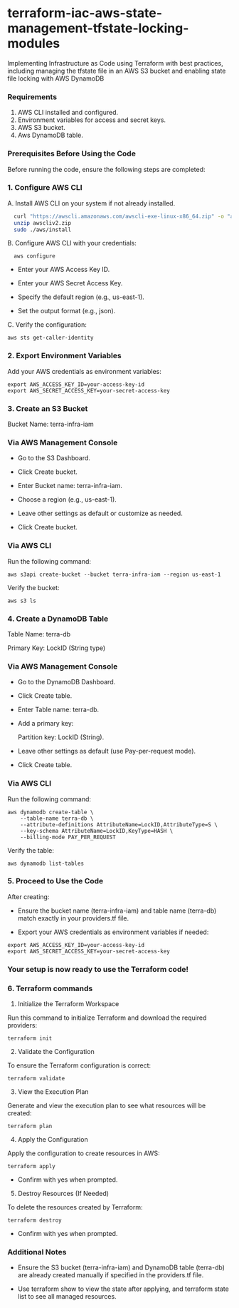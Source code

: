 # terraform-iac-aws-state-management-tfstate-locking-modules
Implementing Infrastructure as Code using Terraform with best practices, including managing the tfstate file in an AWS S3 bucket and enabling state file locking with AWS DynamoDB

### Requirements
1. AWS CLI installed and configured.
2. Environment variables for access and secret keys.
3. AWS S3 bucket.
4. Aws DynamoDB table.

### Prerequisites Before Using the Code

  Before running the code, ensure the following steps are completed:
  
### 1. Configure AWS CLI
   
   A. Install AWS CLI on your system if not already installed.
  
```bash
  curl "https://awscli.amazonaws.com/awscli-exe-linux-x86_64.zip" -o "awscliv2.zip"
  unzip awscliv2.zip
  sudo ./aws/install
```

   B. Configure AWS CLI with your credentials:

```
  aws configure
```

  - Enter your AWS Access Key ID.

  - Enter your AWS Secret Access Key.

  - Specify the default region (e.g., us-east-1).

  - Set the output format (e.g., json).
  
   C. Verify the configuration:

```
aws sts get-caller-identity
```

### 2. Export Environment Variables

   Add your AWS credentials as environment variables:

```
export AWS_ACCESS_KEY_ID=your-access-key-id
export AWS_SECRET_ACCESS_KEY=your-secret-access-key
```

### 3. Create an S3 Bucket

   Bucket Name: terra-infra-iam

### Via AWS Management Console

   - Go to the S3 Dashboard.

   - Click Create bucket.

   - Enter Bucket name: terra-infra-iam.
     
   - Choose a region (e.g., us-east-1).

   - Leave other settings as default or customize as needed.

   - Click Create bucket.

### Via AWS CLI

   Run the following command:

```
aws s3api create-bucket --bucket terra-infra-iam --region us-east-1
```

   Verify the bucket:

```
aws s3 ls
```

### 4. Create a DynamoDB Table

   Table Name: terra-db

   Primary Key: LockID (String type)

### Via AWS Management Console

   - Go to the DynamoDB Dashboard.

   - Click Create table.

   - Enter Table name: terra-db.

   - Add a primary key:
     
        Partition key: LockID (String).
     
   - Leave other settings as default (use Pay-per-request mode).

   - Click Create table.

### Via AWS CLI

   Run the following command:

```
aws dynamodb create-table \
    --table-name terra-db \
    --attribute-definitions AttributeName=LockID,AttributeType=S \
    --key-schema AttributeName=LockID,KeyType=HASH \
    --billing-mode PAY_PER_REQUEST
```

   Verify the table:

```
aws dynamodb list-tables
```

### 5. Proceed to Use the Code

   After creating:

   - Ensure the bucket name (terra-infra-iam) and table name (terra-db) match exactly in your providers.tf file.

   - Export your AWS credentials as environment variables if needed:

```
export AWS_ACCESS_KEY_ID=your-access-key-id
export AWS_SECRET_ACCESS_KEY=your-secret-access-key
```

### Your setup is now ready to use the Terraform code!

### 6. Terraform commands 

  1. Initialize the Terraform Workspace

   Run this command to initialize Terraform and download the required providers:

```
terraform init
```

   2. Validate the Configuration
      
   To ensure the Terraform configuration is correct:

```
terraform validate
```

   3. View the Execution Plan
      
   Generate and view the execution plan to see what resources will be created:

```
terraform plan
```

   4. Apply the Configuration

   Apply the configuration to create resources in AWS:

```
terraform apply
```

   - Confirm with yes when prompted.

   5. Destroy Resources (If Needed)

   To delete the resources created by Terraform:

```
terraform destroy
```
   - Confirm with yes when prompted.

### Additional Notes

   - Ensure the S3 bucket (terra-infra-iam) and DynamoDB table (terra-db) are already created manually if specified in the providers.tf file.

   - Use terraform show to view the state after applying, and terraform state list to see all managed resources.
